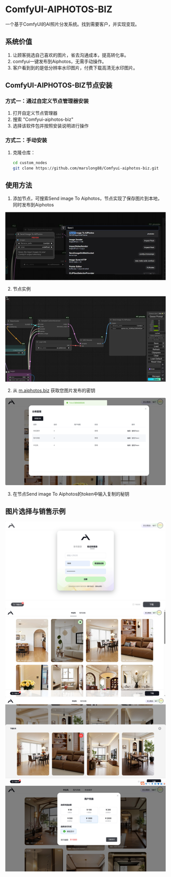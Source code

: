 # ComfyUI-AIPHOTOS-BIZ

一个基于ComfyUI的AI照片分发系统。找到需要客户，并实现变现。

## 系统价值

1. 让顾客挑选自己喜欢的图片，省去沟通成本，提高转化率。
2. comfyui一键发布到Aiphotos，无需手动操作。
3. 客户看到到的是低分辨率水印图片，付费下载高清无水印图片。

## ComfyUI-AIPHOTOS-BIZ节点安装

### 方式一：通过自定义节点管理器安装

1. 打开自定义节点管理器
2. 搜索 "Comfyui-aiphotos-biz"
3. 选择该软件包并按照安装说明进行操作

### 方式二：手动安装

1. 克隆仓库：
    ```bash
    cd custom_nodes
    git clone https://github.com/marslong88/Comfyui-aiphotos-biz.git
    ```


## 使用方法

1. 添加节点，可搜索Send image To Aiphotos，节点实现了保存图片到本地，同时发布到Aiphotos

![图片](https://github.com/marslong88/Comfyui-aiphotos-biz/blob/main/demo6.png)

2. 节点实例

![图片](https://github.com/marslong88/Comfyui-aiphotos-biz/blob/main/demo1.png)


2. 从 [m.aiphotos.biz](https://m.aiphotos.biz) 获取您图片发布的密钥

![图片](https://github.com/marslong88/Comfyui-aiphotos-biz/blob/main/demo3.png)

3. 在节点Send image To Aiphotos的token中输入复制的秘钥


## 图片选择与销售示例

![图片](https://github.com/marslong88/Comfyui-aiphotos-biz/blob/main/demo2.png)
![图片](https://github.com/marslong88/Comfyui-aiphotos-biz/blob/main/demo4.png)
![图片](https://github.com/marslong88/Comfyui-aiphotos-biz/blob/main/demo5.png)
![图片](https://github.com/marslong88/Comfyui-aiphotos-biz/blob/main/demo7.png)

